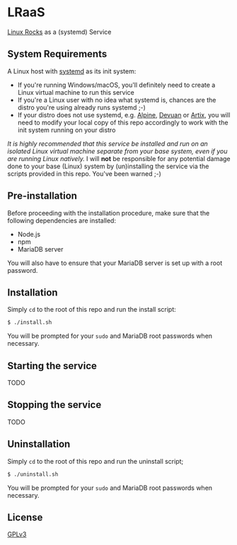 # LRaaS

[Linux Rocks](https://github.com/DonaldKellett/Linux-Rocks) as a (systemd) Service

## System Requirements

A Linux host with [systemd](https://systemd.io) as its init system:

- If you're running Windows/macOS, you'll definitely need to create a Linux virtual machine to run this service
- If you're a Linux user with no idea what systemd is, chances are the distro you're using already runs systemd ;-)
- If your distro does not use systemd, e.g. [Alpine](https://alpinelinux.org), [Devuan](https://devuan.org) or [Artix](https://artixlinux.org), you will need to modify your local copy of this repo accordingly to work with the init system running on your distro

_It is highly recommended that this service be installed and run on an isolated Linux virtual machine separate from your base system, even if you are running Linux natively._ I will **not** be responsible for any potential damage done to your base (Linux) system by (un)installing the service via the scripts provided in this repo. You've been warned ;-)

## Pre-installation

Before proceeding with the installation procedure, make sure that the following dependencies are installed:

- Node.js
- npm
- MariaDB server 

You will also have to ensure that your MariaDB server is set up with a root password.

## Installation

Simply `cd` to the root of this repo and run the install script:

```bash
$ ./install.sh
```

You will be prompted for your `sudo` and MariaDB root passwords when necessary.

## Starting the service

TODO

## Stopping the service

TODO

## Uninstallation

Simply `cd` to the root of this repo and run the uninstall script;

```bash
$ ./uninstall.sh
```

You will be prompted for your `sudo` and MariaDB root passwords when necessary.

## License

[GPLv3](./LICENSE)
